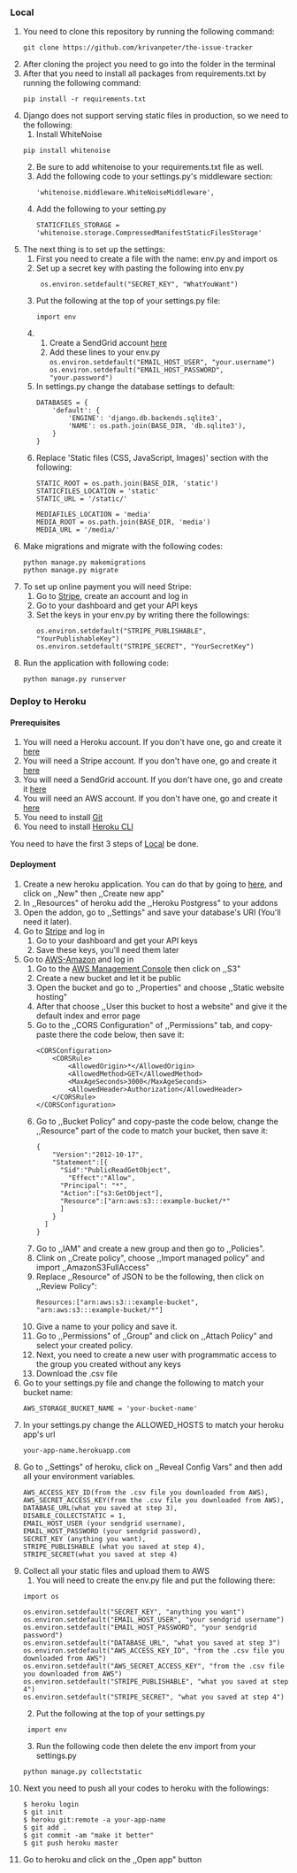 ### Local 
1. You need to clone this repository by running the following command:
    ```
    git clone https://github.com/krivanpeter/the-issue-tracker
   ```
2. After cloning the project you need to go into the folder in the terminal
3. After that you need to install all packages from requirements.txt by running the following command:
    ```
    pip install -r requirements.txt
    ```
4. Django does not support serving static files in production, so we need to the following:
    1. Install WhiteNoise
     ```
    pip install whitenoise
     ```   
    2. Be sure to add whitenoise to your requirements.txt file as well.
    3. Add the following code to your settings.py's middleware section:
        ```   
        'whitenoise.middleware.WhiteNoiseMiddleware',
        ```   
    4. Add the following to your setting.py
        ```   
        STATICFILES_STORAGE = 'whitenoise.storage.CompressedManifestStaticFilesStorage'
        ```   
5. The next thing is to set up the settings:
    1. First you need to create a file with the name: env.py and import os
    2. Set up a secret key with pasting the following into env.py  
       ```
        os.environ.setdefault("SECRET_KEY", "WhatYouWant")
       ```
    3. Put the following at the top of your settings.py file:
        ```
       import env
        ```
    4.  1. Create a SendGrid account [here](https://sendgrid.com/)
        2. Add these lines to your env.py
       ```
        os.environ.setdefault("EMAIL_HOST_USER", "your.username")
        os.environ.setdefault("EMAIL_HOST_PASSWORD", "your.password")
       ```
    5. In settings.py change the database settings to default:
        ```
        DATABASES = {
            'default': {
                'ENGINE': 'django.db.backends.sqlite3',
                'NAME': os.path.join(BASE_DIR, 'db.sqlite3'),
            }
        }
       ```
    6. Replace 'Static files (CSS, JavaScript, Images)' section with the following:
        ```
        STATIC_ROOT = os.path.join(BASE_DIR, 'static')
        STATICFILES_LOCATION = 'static'
        STATIC_URL = '/static/'
       
        MEDIAFILES_LOCATION = 'media'
        MEDIA_ROOT = os.path.join(BASE_DIR, 'media')
        MEDIA_URL = '/media/'
        ```
6. Make migrations and migrate with the following codes:
     ```
    python manage.py makemigrations
    python manage.py migrate
     ```
7. To set up online payment you will need Stripe:
    1. Go to [Stripe](https://stripe.com/gb), create an account and log in
    2. Go to your dashboard and get your API keys
    3. Set the keys in your env.py by writing there the followings:
        ```
        os.environ.setdefault("STRIPE_PUBLISHABLE", "YourPublishableKey")
        os.environ.setdefault("STRIPE_SECRET", "YourSecretKey")
        ```
8. Run the application with following code:
    ```
   python manage.py runserver
    ```
   
### Deploy to Heroku 
#### Prerequisites
1. You will need a Heroku account. If you don't have one, go and create it [here](https://www.heroku.com/)
2. You will need a Stripe account. If you don't have one, go and create it [here](https://stripe.com/)
3. You will need a SendGrid account. If you don't have one, go and create it [here](https://sendgrid.com/)
4. You will need an AWS account. If you don't have one, go and create it [here](https://aws.amazon.com/)
5. You need to install [Git](https://git-scm.com/book/en/v2/Getting-Started-Installing-Git)
6. You need to install [Heroku CLI](https://devcenter.heroku.com/articles/heroku-cli)

You need to have the first 3 steps of [Local](#Local) be done.
 
#### Deployment
1. Create a new heroku application. You can do that by going to [here](https://dashboard.heroku.com/apps),
and click on ,,New" then ,,Create new app"
2. In ,,Resources" of heroku add the ,,Heroku Postgress" to your addons
3. Open the addon, go to ,,Settings" and save your database's URI (You'll need it later).
4. Go to [Stripe](https://stripe.com/gb) and log in
    1. Go to your dashboard and get your API keys
    2. Save these keys, you'll need them later
5. Go to [AWS-Amazon](https://aws.amazon.com/) and log in
    1. Go to the [AWS Management Console](https://console.aws.amazon.com/console/home) then click on ,,S3"
    2. Create a new bucket and let it be public
    3. Open the bucket and go to ,,Properties" and choose ,,Static website hosting"
    4. After that choose ,,User this bucket to host a website" and give it the default index and error page
    5. Go to the ,,CORS Configuration" of ,,Permissions" tab, and copy-paste there the code below, then save it:
        ```
        <CORSConfiguration>
            <CORSRule>
                <AllowedOrigin>*</AllowedOrigin>
                <AllowedMethod>GET</AllowedMethod>
                <MaxAgeSeconds>3000</MaxAgeSeconds>
                <AllowedHeader>Authorization</AllowedHeader>
            </CORSRule>
        </CORSConfiguration>
        ```
    6. Go to ,,Bucket Policy" and copy-paste the code below, change the ,,Resource" part of the code to match your bucket, then save it:
        ```
        {
            "Version":"2012-10-17",
            "Statement":[{
              "Sid":"PublicReadGetObject",
                "Effect":"Allow",
              "Principal": "*",
              "Action":["s3:GetObject"],
              "Resource":["arn:aws:s3:::example-bucket/*"
              ]
            }
          ]
        }
        ```
    7. Go to ,,IAM" and create a new group and then go to ,,Policies".
    8. Clink on ,,Create policy", choose ,,Import managed policy" and import ,,AmazonS3FullAccess"
    9. Replace ,,Resource" of JSON to be the following, then click on ,,Review Policy":
        ```
        Resources:["arn:aws:s3:::example-bucket", "arn:aws:s3:::example-bucket/*"]
        ```
    10. Give a name to your policy and save it.
    11. Go to ,,Permissions" of ,,Group" and click on ,,Attach Policy" and select your created policy.
    12. Next, you need to create a new user with programmatic access to the group you created without any keys
    13. Download the .csv file
6. Go to your settings.py file and change the following to match your bucket name:
    ```
    AWS_STORAGE_BUCKET_NAME = 'your-bucket-name'
    ```
7. In your settings.py change the ALLOWED_HOSTS to match your heroku app's url
     ```
    your-app-name.herokuapp.com
     ```
8. Go to ,,Settings" of heroku, click on ,,Reveal Config Vars" and then add all your environment variables.
    ```
    AWS_ACCESS_KEY_ID(from the .csv file you downloaded from AWS),
    AWS_SECRET_ACCESS_KEY(from the .csv file you downloaded from AWS),
    DATABASE_URL(what you saved at step 3),
    DISABLE_COLLECTSTATIC = 1,
    EMAIL_HOST_USER (your sendgrid username),
    EMAIL_HOST_PASSWORD (your sendgrid password),
    SECRET_KEY (anything you want),
    STRIPE_PUBLISHABLE (what you saved at step 4),
    STRIPE_SECRET(what you saved at step 4)
    ```
9. Collect all your static files and upload them to AWS
    1. You will need to create the env.py file and put the following there:
    ```
    import os

    os.environ.setdefault("SECRET_KEY", "anything you want")
    os.environ.setdefault("EMAIL_HOST_USER", "your sendgrid username")
    os.environ.setdefault("EMAIL_HOST_PASSWORD", "your sendgrid password")
    os.environ.setdefault("DATABASE_URL", "what you saved at step 3")
    os.environ.setdefault("AWS_ACCESS_KEY_ID", "from the .csv file you downloaded from AWS")
    os.environ.setdefault("AWS_SECRET_ACCESS_KEY", "from the .csv file you downloaded from AWS")
    os.environ.setdefault("STRIPE_PUBLISHABLE", "what you saved at step 4")
    os.environ.setdefault("STRIPE_SECRET", "what you saved at step 4")
    ```
   2. Put the following at the top of your settings.py
   ```
    import env
    ```
   3. Run the following code then delete the env import from your settings.py
    ```
    python manage.py collectstatic
    ```
10. Next you need to push all your codes to heroku with the followings:
    ```
    $ heroku login
    $ git init
    $ heroku git:remote -a your-app-name
    $ git add .
    $ git commit -am "make it better"
    $ git push heroku master
    ```
11. Go to heroku and click on the ,,Open app" button